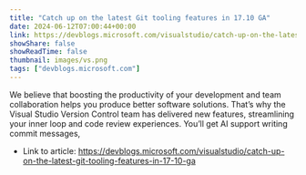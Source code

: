 ```yaml
---
title: "Catch up on the latest Git tooling features in 17.10 GA"
date: 2024-06-12T07:00:44+00:00
link: https://devblogs.microsoft.com/visualstudio/catch-up-on-the-latest-git-tooling-features-in-17-10-ga
showShare: false
showReadTime: false
thumbnail: images/vs.png
tags: ["devblogs.microsoft.com"]
---
```

We believe that boosting the productivity of your development and team collaboration helps you produce better software solutions. That’s why the Visual Studio Version Control team has delivered new features, streamlining your inner loop and code review experiences. You’ll get AI support writing commit messages,

- Link to article: https://devblogs.microsoft.com/visualstudio/catch-up-on-the-latest-git-tooling-features-in-17-10-ga
